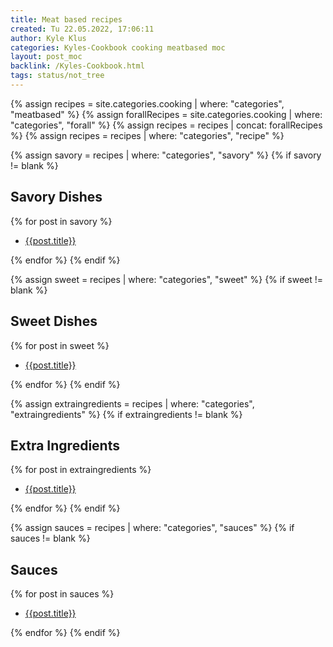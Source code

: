 ```yaml
---
title: Meat based recipes
created: Tu 22.05.2022, 17:06:11
author: Kyle Klus
categories: Kyles-Cookbook cooking meatbased moc
layout: post_moc
backlink: /Kyles-Cookbook.html
tags: status/not_tree
---
```

{% assign recipes = site.categories.cooking | where: "categories", "meatbased" %}
{% assign forallRecipes = site.categories.cooking | where: "categories", "forall" %}
{% assign recipes = recipes | concat: forallRecipes %}
{% assign recipes = recipes | where: "categories", "recipe" %}

{% assign savory = recipes | where: "categories", "savory" %}
{% if savory != blank %}

## Savory Dishes

{% for post in savory %}

- [{{post.title}}]({{post.url}})

{% endfor %}
{% endif %}

{% assign sweet = recipes | where: "categories", "sweet" %}
{% if sweet != blank %}

## Sweet Dishes

{% for post in sweet %}

- [{{post.title}}]({{post.url}})

{% endfor %}
{% endif %}

{% assign extraingredients = recipes | where: "categories", "extraingredients" %}
{% if extraingredients != blank %}

## Extra Ingredients

{% for post in extraingredients %}

- [{{post.title}}]({{post.url}})

{% endfor %}
{% endif %}

{% assign sauces = recipes | where: "categories", "sauces" %}
{% if sauces != blank %}

## Sauces

{% for post in sauces %}

- [{{post.title}}]({{post.url}})

{% endfor %}
{% endif %}
